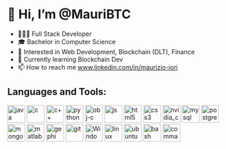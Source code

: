 # 👋 Hi, I’m @MauriBTC

- 👨🏽‍💻 Full Stack Developer
- 🎓 Bachelor in Computer Science
- 👀 Interested in Web Development, Blockchain (DLT), Finance
- 🌱 Currently learning Blockchain Dev
- 📫 How to reach me www.linkedin.com/in/maurizio-iori


## Languages and Tools:

[<img alt="java" width="40px" src="https://user-images.githubusercontent.com/52386206/150535090-6deb3ee1-c7fd-4de0-afc4-bbebd5eb9ab9.png" />][1]
[<img alt="c" width="40px" src="https://user-images.githubusercontent.com/52386206/150535074-1825c937-176c-47a2-bfe0-02bfa6648784.png" />][2]
[<img alt="c++" width="40px" src="https://user-images.githubusercontent.com/52386206/150535134-eea8d9bf-8f8b-4802-bb11-6e42cf252c1c.png" />][3]
[<img alt="python" width="40px" src="https://user-images.githubusercontent.com/52386206/150535161-cb4de80a-3286-46a3-9585-161f0b0532aa.png" />][4]
[<img alt="obj-c" width="40px" src="https://user-images.githubusercontent.com/52386206/150535481-7bb8eae5-00a0-44d7-9ea0-866b2d363026.png" />][5]
[<img alt="js" width="40px" src="https://user-images.githubusercontent.com/52386206/150535270-141e2728-9e22-4796-860b-9d917e4154e6.png" />][6]
[<img alt="html5" width="40px" src="https://user-images.githubusercontent.com/52386206/150535387-60826c1c-a226-4e60-9e4f-71d50431a1e3.png" />][7]
[<img alt="css3" width="40px" src="https://user-images.githubusercontent.com/52386206/150535395-539117ce-abac-4cf1-b1d8-58dfaeefebfd.png" />][8]
[<img alt="nvidia_cuda" width="40px" src="https://user-images.githubusercontent.com/52386206/150535442-14c5c144-3dc8-4a47-9f38-a350df254150.jpg" />][9]
[<img alt="mysql" width="40px" src="https://user-images.githubusercontent.com/52386206/150535520-f4432f36-c93f-41cb-85ba-81ac945dc0d6.png" />][10]
[<img alt="postgresql" width="40px" src="https://user-images.githubusercontent.com/52386206/150535530-cbc96ef9-8ba3-41d5-9c59-996b6af42089.png" />][11]
[<img alt="mongodb" width="40px" src="https://user-images.githubusercontent.com/52386206/150535540-3e422cb2-ee24-4255-9f26-97f0fe9a909a.png" />][12]
[<img alt="matlab" width="40px" src="https://user-images.githubusercontent.com/52386206/150535590-9e81133f-506d-48d6-905d-8e5bbe6373cc.png" />][13]
[<img alt="gephi" width="40px" src="https://user-images.githubusercontent.com/52386206/150541842-f7c3cbe1-cbdc-4391-af9c-397b45964b60.png" />][14]
[<img alt="git" width="40px" src="https://user-images.githubusercontent.com/52386206/150541863-ab8267b3-f597-4135-ab7a-b8b75ed20386.png" />][15]
[<img alt="Windows 11 Icon" width="40px" src="https://user-images.githubusercontent.com/52386206/150541909-881755c7-69bf-4d5c-8dc6-aaefa2c864fa.png" />][16]
[<img alt="linux" width="40px" src="https://user-images.githubusercontent.com/52386206/150541925-f3995c84-a6aa-448c-b83d-826948c0b672.png" />][17]
[<img alt="ubuntu" width="40px" src="https://user-images.githubusercontent.com/52386206/150541937-22047956-293e-4f99-ba22-67c4c226e39f.png" />][18]
[<img alt="bash" width="40px" src="https://user-images.githubusercontent.com/52386206/150536634-d310c180-83eb-4e9e-80bb-ca408eb8a2c5.png" />][19]
[<img alt="command_prompt" width="40px" src="https://user-images.githubusercontent.com/52386206/150542240-ea5c40b4-b6df-4fab-995e-3aa88413f0ff.png" />][20]

[1]: https://www.java.com/en/
[2]: https://en.wikipedia.org/wiki/C_(programming_language)
[3]: https://www.w3schools.com/cpp/cpp_intro.asp#:~:text=C%2B%2B%20is%20a%20cross%2Dplatform,over%20system%20resources%20and%20memory.
[4]: https://www.python.org/
[5]: https://en.wikipedia.org/wiki/Objective-C
[6]: https://www.javascript.com/
[7]: https://html.spec.whatwg.org/multipage/
[8]: https://www.w3schools.com/css/
[9]: https://developer.nvidia.com/cuda-downloads
[10]: https://www.mysql.com/
[11]: https://www.postgresql.org/
[12]: https://www.mongodb.com/
[13]: https://it.mathworks.com/products/matlab.html
[14]: https://gephi.org/
[15]: https://git-scm.com/
[16]: https://www.microsoft.com/en-us/windows/windows-11
[17]: https://www.linux.org/
[18]: https://ubuntu.com/
[19]: https://www.gnu.org/software/bash/
[20]: https://en.wikipedia.org/wiki/Command-line_interface#Command_prompt

<!---
MauriBTC/MauriBTC is a ✨ special ✨ repository because its `README.md` (this file) appears on your GitHub profile.
You can click the Preview link to take a look at your changes.
--->

